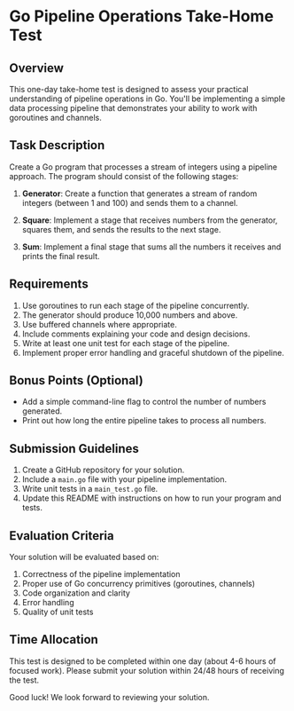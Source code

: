 # Go Pipeline Operations Take-Home Test

## Overview

This one-day take-home test is designed to assess your practical understanding of pipeline operations in Go. You'll be implementing a simple data processing pipeline that demonstrates your ability to work with goroutines and channels.

## Task Description

Create a Go program that processes a stream of integers using a pipeline approach. The program should consist of the following stages:

1. **Generator**: Create a function that generates a stream of random integers (between 1 and 100) and sends them to a channel.

2. **Square**: Implement a stage that receives numbers from the generator, squares them, and sends the results to the next stage.

3. **Sum**: Implement a final stage that sums all the numbers it receives and prints the final result.

## Requirements

1. Use goroutines to run each stage of the pipeline concurrently.
2. The generator should produce 10,000 numbers and above.
3. Use buffered channels where appropriate.
4. Include comments explaining your code and design decisions.
5. Write at least one unit test for each stage of the pipeline.
6. Implement proper error handling and graceful shutdown of the pipeline.

## Bonus Points (Optional)

- Add a simple command-line flag to control the number of numbers generated.
- Print out how long the entire pipeline takes to process all numbers.

## Submission Guidelines

1. Create a GitHub repository for your solution.
2. Include a `main.go` file with your pipeline implementation.
3. Write unit tests in a `main_test.go` file.
4. Update this README with instructions on how to run your program and tests.

## Evaluation Criteria

Your solution will be evaluated based on:

1. Correctness of the pipeline implementation
2. Proper use of Go concurrency primitives (goroutines, channels)
3. Code organization and clarity
4. Error handling
5. Quality of unit tests

## Time Allocation

This test is designed to be completed within one day (about 4-6 hours of focused work). Please submit your solution within 24/48 hours of receiving the test.

Good luck! We look forward to reviewing your solution.
